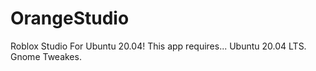 # OrangeStudio
Roblox Studio For Ubuntu 20.04!
This app requires...
Ubuntu 20.04 LTS.
Gnome Tweakes.
